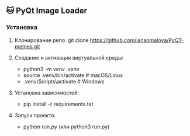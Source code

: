 ## 🐱 PyQt Image Loader


### Установка

1. Клонирование репо: git clone https://github.com/ianaomalova/PyQT-memes.git

2. Создание и активация виртуальной среды:

    - python3 -m venv .venv
    - source .venv/bin/activate  # macOS/Linux
    - .venv\Scripts\activate   # Windows

3. Установка зависимостей: 

    - pip install -r requirements.txt

4. Запуск проекта:

    - python run.py (или python3 run.py)
